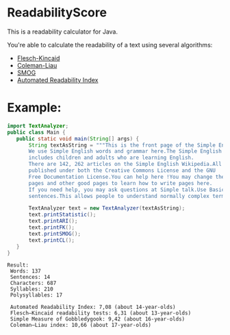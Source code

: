 # ReadabilityScore
This is a readability calculator for Java.

You're able to calculate the readability of a text using several algorithms:
 - [Flesch-Kincaid](https://en.wikipedia.org/wiki/Flesch%E2%80%93Kincaid_readability_tests)
 - [Coleman-Liau](https://en.wikipedia.org/wiki/Coleman%E2%80%93Liau_index)
 - [SMOG](https://en.wikipedia.org/wiki/SMOG)  
 - [Automated Readability Index](https://en.wikipedia.org/wiki/Automated_readability_index)
 
 # Example:
 ```java
 import TextAnalyzer;
public class Main {
    public static void main(String[] args) {
        String textAsString = """This is the front page of the Simple English Wikipedia. Wikipedias are places where people work together to write encyclopedias in different languages.
        We use Simple English words and grammar here.The Simple English Wikipedia is for everyone !That
        includes children and adults who are learning English.
        There are 142, 262 articles on the Simple English Wikipedia.All of the pages are free to use.They have all been
        published under both the Creative Commons License and the GNU
        Free Documentation License.You can help here !You may change these pages and make new pages.Read the help
        pages and other good pages to learn how to write pages here.
        If you need help, you may ask questions at Simple talk.Use Basic English vocabulary and shorter
        sentences.This allows people to understand normally complex terms or phrases.""" ;

        TextAnalyzer text = new TextAnalyzer(textAsString);
        text.printStatistic();
        text.printARI();
        text.printFK();
        text.printSMOG();
        text.printCL();
    }
}
 ```
 
```
Result:
 Words: 137
 Sentences: 14
 Characters: 687
 Syllables: 210
 Polysyllables: 17

 Automated Readability Index: 7,08 (about 14-year-olds)
 Flesch–Kincaid readability tests: 6,31 (about 13-year-olds)
 Simple Measure of Gobbledygook: 9,42 (about 16-year-olds)
 Coleman–Liau index: 10,66 (about 17-year-olds)
```

